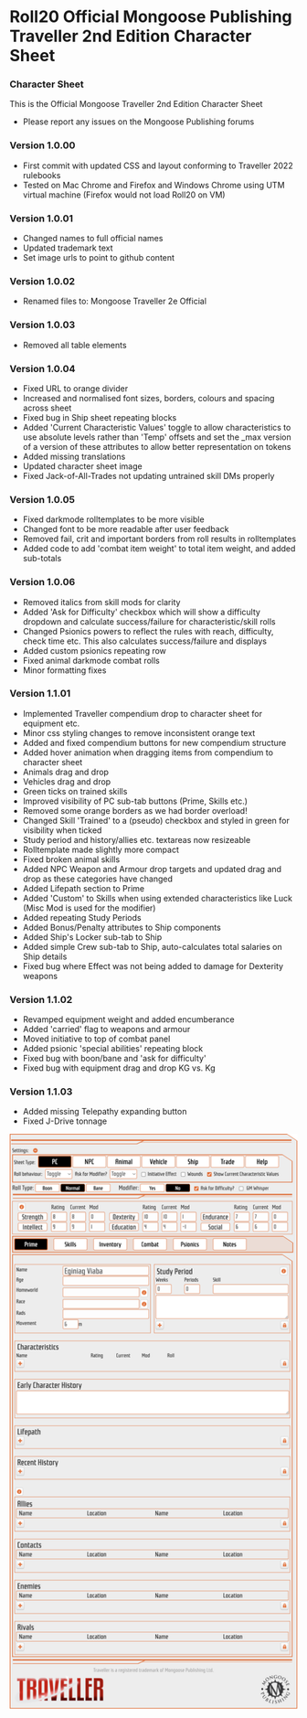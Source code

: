 # Roll20 Official Mongoose Publishing Traveller 2nd Edition Character Sheet

### Character Sheet

This is the Official Mongoose Traveller 2nd Edition Character Sheet

- Please report any issues on the Mongoose Publishing forums

### Version 1.0.00

- First commit with updated CSS and layout conforming to Traveller 2022 rulebooks
- Tested on Mac Chrome and Firefox and Windows Chrome using UTM virtual machine (Firefox would not load Roll20 on VM)

### Version 1.0.01

- Changed names to full official names
- Updated trademark text
- Set image urls to point to github content

### Version 1.0.02

- Renamed files to: Mongoose Traveller 2e Official

### Version 1.0.03

- Removed all table elements

### Version 1.0.04

- Fixed URL to orange divider
- Increased and normalised font sizes, borders, colours and spacing across sheet
- Fixed bug in Ship sheet repeating blocks
- Added 'Current Characteristic Values' toggle to allow characteristics to use absolute levels rather than 'Temp' offsets and set the _max version of a version of these attributes to allow better representation on tokens
- Added missing translations
- Updated character sheet image
- Fixed Jack-of-All-Trades not updating untrained skill DMs properly

### Version 1.0.05

- Fixed darkmode rolltemplates to be more visible
- Changed font to be more readable after user feedback
- Removed fail, crit and important borders from roll results in rolltemplates
- Added code to add 'combat item weight' to total item weight, and added sub-totals

### Version 1.0.06
- Removed italics from skill mods for clarity
- Added 'Ask for Difficulty' checkbox which will show a difficulty dropdown and calculate success/failure for characteristic/skill rolls
- Changed Psionics powers to reflect the rules with reach, difficulty, check time etc. This also calculates success/failure and displays
- Added custom psionics repeating row
- Fixed animal darkmode combat rolls
- Minor formatting fixes

### Version 1.1.01
- Implemented Traveller compendium drop to character sheet for equipment etc.
- Minor css styling changes to remove inconsistent orange text
- Added and fixed compendium buttons for new compendium structure
- Added  hover animation when dragging items from compendium to character sheet
- Animals drag and drop
- Vehicles drag and drop
- Green ticks on trained skills
- Improved visibility of PC sub-tab buttons (Prime, Skills etc.)
- Removed some orange borders as we had border overload!
- Changed Skill 'Trained' to a (pseudo) checkbox and styled in green for visibility when ticked
- Study period and history/allies etc. textareas now resizeable
- Rolltemplate made slightly more compact
- Fixed broken animal skills
- Added NPC Weapon and Armour drop targets and updated drag and drop as these categories have changed
- Added Lifepath section to Prime
- Added 'Custom' to Skills when using extended characteristics like Luck (Misc Mod is used for the modifier)
- Added repeating Study Periods
- Added Bonus/Penalty attributes to Ship components
- Added Ship's Locker sub-tab to Ship
- Added simple Crew sub-tab to Ship, auto-calculates total salaries on Ship details
- Fixed bug where Effect was not being added to damage for Dexterity weapons

### Version 1.1.02
- Revamped equipment weight and added encumberance
- Added 'carried' flag to weapons and armour
- Moved initiative to top of combat panel
- Added psionic 'special abilities' repeating block
- Fixed bug with boon/bane and 'ask for difficulty'
- Fixed bug with equipment drag and drop KG vs. Kg

### Version 1.1.03
- Added missing Telepathy expanding button
- Fixed J-Drive tonnage

![Image](Official%20Mongoose%20Publishing%20Traveller%202nd%20Edition.png)

